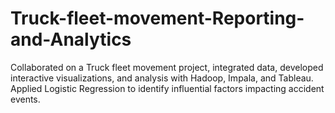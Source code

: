 # Truck-fleet-movement-Reporting-and-Analytics
Collaborated on a Truck fleet movement project, integrated data, developed interactive visualizations, and analysis with Hadoop, Impala, and Tableau. Applied Logistic Regression to identify influential factors impacting accident events.

